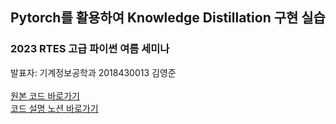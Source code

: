 ## Pytorch를 활용하여 Knowledge Distillation 구현 실습
### 2023 RTES 고급 파이썬 여름 세미나
발표자: 기계정보공학과 2018430013 김영준 <br><br>
[원본 코드 바로가기](https://github.com/haitongli/knowledge-distillation-pytorch)<br>
[코드 설명 노션 바로가기](https://skipper0527.notion.site/Knowledge-Distillation-3eca819b2601473682ee915bb1cbf8ee?pvs=4)<br>
